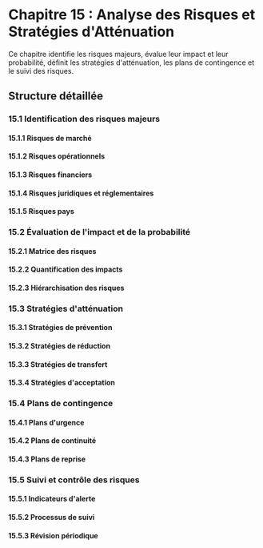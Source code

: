 # Chapitre 15 : Analyse des Risques et Stratégies d'Atténuation

Ce chapitre identifie les risques majeurs, évalue leur impact et leur probabilité, définit les stratégies d'atténuation, les plans de contingence et le suivi des risques.

## Structure détaillée

### 15.1 Identification des risques majeurs
#### 15.1.1 Risques de marché
#### 15.1.2 Risques opérationnels
#### 15.1.3 Risques financiers
#### 15.1.4 Risques juridiques et réglementaires
#### 15.1.5 Risques pays

### 15.2 Évaluation de l'impact et de la probabilité
#### 15.2.1 Matrice des risques
#### 15.2.2 Quantification des impacts
#### 15.2.3 Hiérarchisation des risques

### 15.3 Stratégies d'atténuation
#### 15.3.1 Stratégies de prévention
#### 15.3.2 Stratégies de réduction
#### 15.3.3 Stratégies de transfert
#### 15.3.4 Stratégies d'acceptation

### 15.4 Plans de contingence
#### 15.4.1 Plans d'urgence
#### 15.4.2 Plans de continuité
#### 15.4.3 Plans de reprise

### 15.5 Suivi et contrôle des risques
#### 15.5.1 Indicateurs d'alerte
#### 15.5.2 Processus de suivi
#### 15.5.3 Révision périodique
